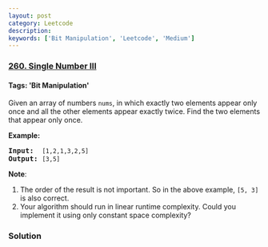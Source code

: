 ```yaml
---
layout: post
category: Leetcode
description: 
keywords: ['Bit Manipulation', 'Leetcode', 'Medium']
---
```

### [260. Single Number III](https://leetcode.com/problems/single-number-iii)

#### Tags: 'Bit Manipulation'

<div class="content__u3I1 question-content__JfgR"><div><p>Given an array of numbers <code>nums</code>, in which exactly two elements appear only once and all the other elements appear exactly twice. Find the two elements that appear only once.</p>
<p><strong>Example:</strong></p>
<pre><strong>Input:</strong>  <code>[1,2,1,3,2,5]</code>
<strong>Output:</strong> <code>[3,5]</code></pre>
<p><b>Note</b>:</p>
<ol>
<li>The order of the result is not important. So in the above example, <code>[5, 3]</code> is also correct.</li>
<li>Your algorithm should run in linear runtime complexity. Could you implement it using only constant space complexity?</li>
</ol></div></div>

### Solution
